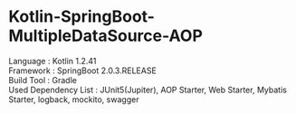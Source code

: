 # Kotlin-SpringBoot-MultipleDataSource-AOP

Language             : Kotlin 1.2.41 </br>
Framework            : SpringBoot 2.0.3.RELEASE </br>
Build Tool           : Gradle </br>
Used Dependency List : JUnit5(Jupiter), AOP Starter, Web Starter, Mybatis Starter, logback, mockito, swagger </br>
